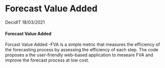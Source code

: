 Forecast Value Added
================
DecidIT
18/03/2021

#### Forecast Value Added

Forcast Value Added -FVA is a simple metric that measures the efficiency
of the forecasting process by assessing the efficiency of each step. The
code proposes a the user-friendly web-based application to meseare FVA
and improve the forecast process at low cost.
